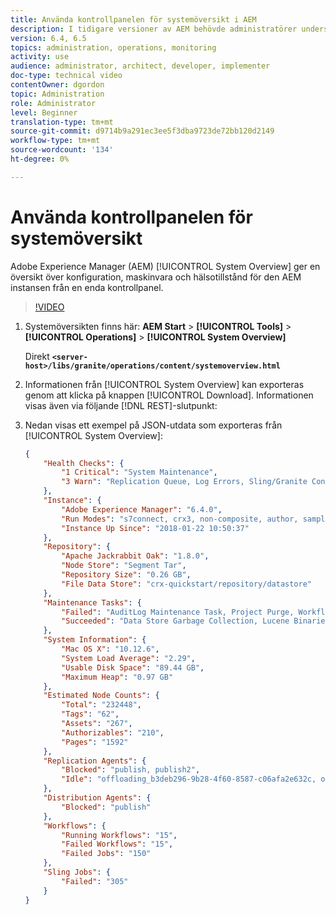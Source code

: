 ```yaml
---
title: Använda kontrollpanelen för systemöversikt i AEM
description: I tidigare versioner av AEM behövde administratörer undersöka flera olika platser för att få en fullständig bild av den AEM instansen. Syftet med systemöversikten är att lösa detta genom att tillhandahålla en översikt över konfiguration, maskinvara och hälsa för den AEM instansen från en enda kontrollpanel.
version: 6.4, 6.5
topics: administration, operations, monitoring
activity: use
audience: administrator, architect, developer, implementer
doc-type: technical video
contentOwner: dgordon
topic: Administration
role: Administrator
level: Beginner
translation-type: tm+mt
source-git-commit: d9714b9a291ec3ee5f3dba9723de72bb120d2149
workflow-type: tm+mt
source-wordcount: '134'
ht-degree: 0%

---
```



# Använda kontrollpanelen för systemöversikt

Adobe Experience Manager (AEM) [!UICONTROL System Overview] ger en översikt över konfiguration, maskinvara och hälsotillstånd för den AEM instansen från en enda kontrollpanel.

>[!VIDEO](https://video.tv.adobe.com/v/21340?quality=12&learn=on)

1. Systemöversikten finns här: **AEM Start** > **[!UICONTROL Tools]** > **[!UICONTROL Operations]** > **[!UICONTROL System Overview]**

   Direkt **`<server-host>/libs/granite/operations/content/systemoverview.html`**

1. Informationen från [!UICONTROL System Overview] kan exporteras genom att klicka på knappen [!UICONTROL Download]. Informationen visas även via följande [!DNL REST]-slutpunkt:
1. Nedan visas ett exempel på JSON-utdata som exporteras från [!UICONTROL System Overview]:

   ```json
   {
       "Health Checks": {
           "1 Critical": "System Maintenance",
           "3 Warn": "Replication Queue, Log Errors, Sling/Granite Content Access Check"
       },
       "Instance": {
           "Adobe Experience Manager": "6.4.0",
           "Run Modes": "s7connect, crx3, non-composite, author, samplecontent, crx3tar",
           "Instance Up Since": "2018-01-22 10:50:37"
       },
       "Repository": {
           "Apache Jackrabbit Oak": "1.8.0",
           "Node Store": "Segment Tar",
           "Repository Size": "0.26 GB",
           "File Data Store": "crx-quickstart/repository/datastore"
       },
       "Maintenance Tasks": {
           "Failed": "AuditLog Maintenance Task, Project Purge, Workflow Purge",
           "Succeeded": "Data Store Garbage Collection, Lucene Binaries Cleanup, Revision Clean Up, Version Purge, Purge of ad-hoc tasks"
       },
       "System Information": {
           "Mac OS X": "10.12.6",
           "System Load Average": "2.29",
           "Usable Disk Space": "89.44 GB",
           "Maximum Heap": "0.97 GB"
       },
       "Estimated Node Counts": {
           "Total": "232448",
           "Tags": "62",
           "Assets": "267",
           "Authorizables": "210",
           "Pages": "1592"
       },
       "Replication Agents": {
           "Blocked": "publish, publish2",
           "Idle": "offloading_b3deb296-9b28-4f60-8587-c06afa2e632c, offloading_outbox, offloading_reverse_b3deb296-9b28-4f60-8587-c06afa2e632c, publish_reverse, scene7, screens, screens2, test_and_target"
       },
       "Distribution Agents": {
           "Blocked": "publish"
       },
       "Workflows": {
           "Running Workflows": "15",
           "Failed Workflows": "15",
           "Failed Jobs": "150"
       },
       "Sling Jobs": {
           "Failed": "305"
       }
   }
   ```

